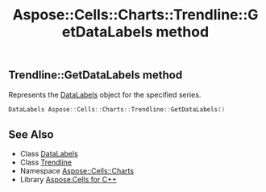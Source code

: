 ﻿---
title: Aspose::Cells::Charts::Trendline::GetDataLabels method
linktitle: GetDataLabels
second_title: Aspose.Cells for C++ API Reference
description: 'Aspose::Cells::Charts::Trendline::GetDataLabels method. Represents the DataLabels object for the specified series in C++.'
type: docs
weight: 2500
url: /cpp/aspose.cells.charts/trendline/getdatalabels/
---
## Trendline::GetDataLabels method


Represents the [DataLabels](../../datalabels/) object for the specified series.

```cpp
DataLabels Aspose::Cells::Charts::Trendline::GetDataLabels()
```

## See Also

* Class [DataLabels](../../datalabels/)
* Class [Trendline](../)
* Namespace [Aspose::Cells::Charts](../../)
* Library [Aspose.Cells for C++](../../../)
